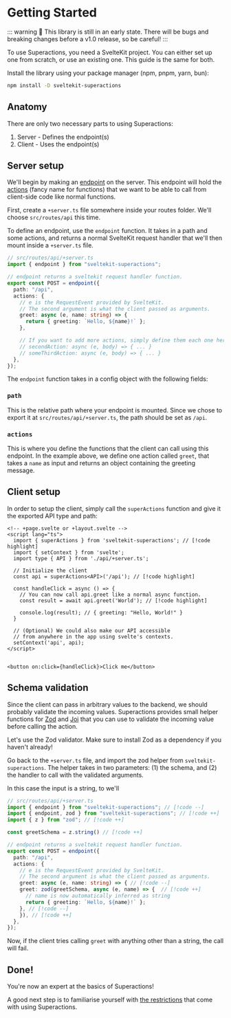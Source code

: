 # Getting Started

::: warning
🚧 This library is still in an early state. There will be bugs and breaking changes before a v1.0 release, so be careful!
:::

To use Superactions, you need a SvelteKit project. You can either set up one from scratch, or use an existing one.
This guide is the same for both.

Install the library using your package manager (npm, pnpm, yarn, bun):

```bash
npm install -D sveltekit-superactions
```

## Anatomy

There are only two necessary parts to using Superactions:

1. Server - Defines the endpoint(s)
2. Client - Uses the endpoint(s)

## Server setup

We'll begin by making an [endpoint](/guide/terminology.md#api--endpoint) on the server. This endpoint will hold the [actions](/guide/terminology.md#actions) (fancy name for functions) that we want to be able to call from client-side code like normal functions.

First, create a `+server.ts` file somewhere inside your routes folder. We'll choose `src/routes/api` this time.

To define an endpoint, use the `endpoint` function. It takes in a path and some actions, and returns a normal SvelteKit request handler that we'll then mount inside a `+server.ts` file.

```ts
// src/routes/api/+server.ts
import { endpoint } from "sveltekit-superactions";

// endpoint returns a sveltekit request handler function.
export const POST = endpoint({
  path: "/api",
  actions: {
    // e is the RequestEvent provided by SvelteKit.
    // The second argument is what the client passed as arguments.
    greet: async (e, name: string) => {
      return { greeting: `Hello, ${name}!` };
    },

    // If you want to add more actions, simply define them each one here as an async function:
    // secondAction: async (e, body) => { ... }
    // someThirdAction: async (e, body) => { ... }
  },
});
```

The `endpoint` function takes in a config object with the following fields:

### `path`

This is the relative path where your endpoint is mounted. Since we chose to export it at `src/routes/api/+server.ts`, the path should be set as `/api`.

### `actions`

This is where you define the functions that the client can call using this endpoint. In the example above, we define one action called `greet`, that takes a `name` as input and returns an object containing the greeting message.

## Client setup

In order to setup the client, simply call the `superActions` function and give it the exported API type and path:

```svelte
<!-- +page.svelte or +layout.svelte -->
<script lang="ts">
  import { superActions } from 'sveltekit-superactions'; // [!code highlight]
  import { setContext } from 'svelte';
  import type { API } from './api/+server.ts';

  // Initialize the client
  const api = superActions<API>('/api'); // [!code highlight]

  const handleClick = async () => {
    // You can now call api.greet like a normal async function.
    const result = await api.greet('World'); // [!code highlight]

    console.log(result); // { greeting: "Hello, World!" }
  }

  // (Optional) We could also make our API accessible
  // from anywhere in the app using svelte's contexts.
  setContext('api', api);
</script>


<button on:click={handleClick}>Click me</button>
```

## Schema validation

Since the client can pass in arbitrary values to the backend, we should probably validate the incoming values. Superactions provides small helper functions for [Zod](https://zod.dev) and [Joi](https://joi.dev/) that you can use to validate the incoming value before calling the action.

Let's use the Zod validator. Make sure to install Zod as a dependency if you haven't already!

Go back to the `+server.ts` file, and import the zod helper from `sveltekit-superactions`. The helper takes in two parameters: (1) the schema, and (2) the handler to call with the validated arguments.

In this case the input is a string, to we'll

```ts
// src/routes/api/+server.ts
import { endpoint } from "sveltekit-superactions"; // [!code --]
import { endpoint, zod } from "sveltekit-superactions"; // [!code ++]
import { z } from "zod"; // [!code ++]

const greetSchema = z.string() // [!code ++]

// endpoint returns a sveltekit request handler function.
export const POST = endpoint({
  path: "/api",
  actions: {
    // e is the RequestEvent provided by SvelteKit.
    // The second argument is what the client passed as arguments.
    greet: async (e, name: string) => { // [!code --]
    greet: zod(greetSchema, async (e, name) => {  // [!code ++]
      // name is now automatically inferred as string
      return { greeting: `Hello, ${name}!` };
    }, // [!code --]
    }), // [!code ++]
  },
});
```

Now, if the client tries calling `greet` with anything other than a string, the call will fail.

## Done!

You're now an expert at the basics of Superactions!

A good next step is to familiarise yourself with [the restrictions](/guide/restrictions) that come with using Superactions.
